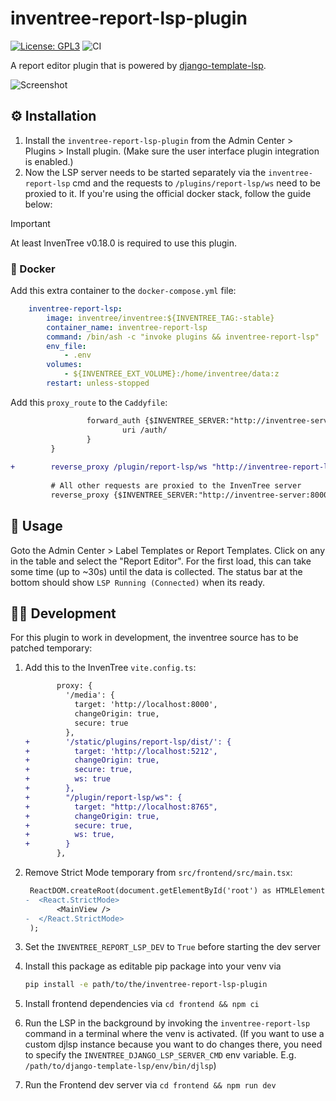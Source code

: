 # inventree-report-lsp-plugin

[![License: GPL3](https://img.shields.io/badge/License-GPLv3-yellow.svg)](https://opensource.org/license/gpl-3-0)
![CI](https://github.com/wolflu05/inventree-report-lsp-plugin/actions/workflows/ci.yml/badge.svg)

A report editor plugin that is powered by [django-template-lsp](https://github.com/fourdigits/django-template-lsp).

![Screenshot](https://github.com/user-attachments/assets/7ef62cea-ab03-4e6e-a25b-5e67df56ad5b)

## ⚙️ Installation

1. Install the `inventree-report-lsp-plugin` from the Admin Center > Plugins > Install plugin. (Make sure the user interface plugin integration is enabled.)
2. Now the LSP server needs to be started separately via the `inventree-report-lsp` cmd and the requests to `/plugins/report-lsp/ws` need to be proxied to it. If you're using the official docker stack, follow the guide below:

> [!IMPORTANT]
> At least InvenTree v0.18.0 is required to use this plugin.

### 🐳 Docker

Add this extra container to the `docker-compose.yml` file:

```yml
    inventree-report-lsp:
        image: inventree/inventree:${INVENTREE_TAG:-stable}
        container_name: inventree-report-lsp
        command: /bin/ash -c "invoke plugins && inventree-report-lsp"
        env_file:
            - .env
        volumes:
            - ${INVENTREE_EXT_VOLUME}:/home/inventree/data:z
        restart: unless-stopped
```

Add this `proxy_route` to the `Caddyfile`:

```diff
                 forward_auth {$INVENTREE_SERVER:"http://inventree-server:8000"} {
                         uri /auth/
                 }
         }
 
+        reverse_proxy /plugin/report-lsp/ws "http://inventree-report-lsp:8765"
 
         # All other requests are proxied to the InvenTree server
         reverse_proxy {$INVENTREE_SERVER:"http://inventree-server:8000"} {
```

## 🏃 Usage

Goto the Admin Center > Label Templates or Report Templates. Click on any in the table and select the "Report Editor". For the first load, this can take some time (up to ~30s) until the data is collected. The status bar at the bottom should show `LSP Running (Connected)` when its ready.

## 🧑‍💻 Development

For this plugin to work in development, the inventree source has to be patched temporary:

1. Add this to the InvenTree `vite.config.ts`:

   ```diff
          proxy: {
            '/media': {
              target: 'http://localhost:8000',
              changeOrigin: true,
              secure: true
            },
   +        '/static/plugins/report-lsp/dist/': {
   +          target: 'http://localhost:5212',
   +          changeOrigin: true,
   +          secure: true,
   +          ws: true
   +        },
   +        "/plugin/report-lsp/ws": {
   +          target: "http://localhost:8765",
   +          changeOrigin: true,
   +          secure: true,
   +          ws: true,
   +        }
          },
   ```

2. Remove Strict Mode temporary from `src/frontend/src/main.tsx`:

   ```diff
    ReactDOM.createRoot(document.getElementById('root') as HTMLElement).render(
   -  <React.StrictMode>
          <MainView />
   -  </React.StrictMode>
    );
   ```

3. Set the `INVENTREE_REPORT_LSP_DEV` to `True` before starting the dev server
4. Install this package as editable pip package into your venv via

   ```bash
   pip install -e path/to/the/inventree-report-lsp-plugin
   ```

5. Install frontend dependencies via `cd frontend && npm ci`
6. Run the LSP in the background by invoking the `inventree-report-lsp` command in a terminal where the venv is activated. (If you want to use a custom djlsp instance because you want to do changes there, you need to specify the `INVENTREE_DJANGO_LSP_SERVER_CMD` env variable. E.g. `/path/to/django-template-lsp/env/bin/djlsp`)
7. Run the Frontend dev server via `cd frontend && npm run dev`
